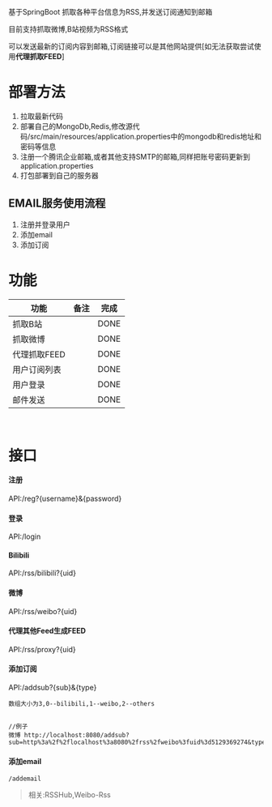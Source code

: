 基于SpringBoot 抓取各种平台信息为RSS,并发送订阅通知到邮箱

目前支持抓取微博,B站视频为RSS格式

可以发送最新的订阅内容到邮箱,订阅链接可以是其他网站提供[如无法获取尝试使用**代理抓取FEED**]

# 部署方法

1. 拉取最新代码
2. 部署自己的MongoDb,Redis,修改源代码/src/main/resources/application.properties中的mongodb和redis地址和密码等信息
3. 注册一个腾讯企业邮箱,或者其他支持SMTP的邮箱,同样把账号密码更新到application.properties
4. 打包部署到自己的服务器

## EMAIL服务使用流程

1. 注册并登录用户
2. 添加email
3. 添加订阅

# 功能

| 功能         | 备注              | 完成 |
| ------------ | ----------------- | ------ |
| 抓取B站      |                   | DONE   |
| 抓取微博     |                   | DONE   |
| 代理抓取FEED |                   | DONE   |
| 用户订阅列表 |                   | DONE   |
| 用户登录     |                   | DONE   |
| 邮件发送     |          | DONE   |

​    



# 接口



#### 注册

API:/reg?{username}&{password}

#### 登录

API:/login

#### Bilibili

API:/rss/bilibili?{uid}

#### 微博

API:/rss/weibo?{uid}

#### 代理其他Feed生成FEED

API:/rss/proxy?{uid}

#### 添加订阅

API:/addsub?{sub}&{type}

```
数组大小为3,0--bilibili,1--weibo,2--others


//例子
微博 http://localhost:8080/addsub?sub=http%3a%2f%2flocalhost%3a8080%2frss%2fweibo%3fuid%3d5129369274&type=1
```

#### 添加email

```
/addemail
```



> 相关:RSSHub,Weibo-Rss
